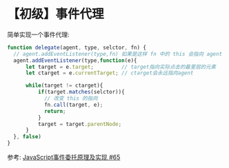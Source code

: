 # 【初级】事件代理

简单实现一个事件代理:

```js
function delegate(agent, type, selctor, fn) {
  // agent.addEventListener(type,fn) 如果是这样 fn 中的 this 会指向 agent
  agent.addEventListener(type,function(e){
      let target = e.target;         // target指向实际点击的最里层的元素
      let ctarget = e.currentTarget; // ctarget会永远指向agent

      while(target != ctarget){
          if(target.matches(selctor)){
            // 改变 this 的指向
            fn.call(target, e);
            return;
          }
          target = target.parentNode;
      }
  }, false)
}
```

参考: [JavaScript事件委托原理及实现 #65](https://github.com/caistrong/Blog/issues/65)
